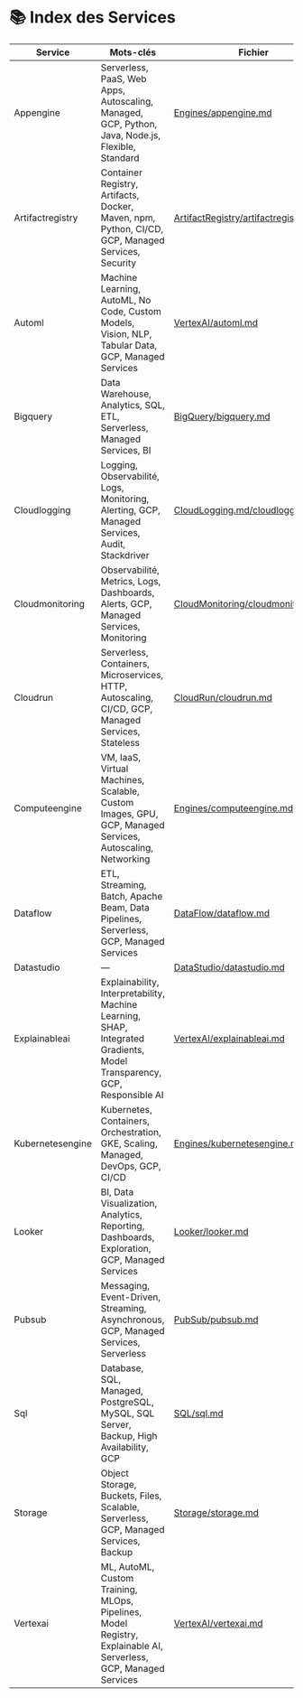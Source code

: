 # 📚 Index des Services

| Service       | Mots-clés                          | Fichier |
|---------------|-----------------------------------|---------|
| Appengine     | Serverless, PaaS, Web Apps, Autoscaling, Managed, GCP, Python, Java, Node.js, Flexible, Standard | [Engines/appengine.md](Engines/appengine.md) |
| Artifactregistry | Container Registry, Artifacts, Docker, Maven, npm, Python, CI/CD, GCP, Managed Services, Security | [ArtifactRegistry/artifactregistry.md](ArtifactRegistry/artifactregistry.md) |
| Automl        | Machine Learning, AutoML, No Code, Custom Models, Vision, NLP, Tabular Data, GCP, Managed Services | [VertexAI/automl.md](VertexAI/automl.md) |
| Bigquery      | Data Warehouse, Analytics, SQL, ETL, Serverless, Managed Services, BI | [BigQuery/bigquery.md](BigQuery/bigquery.md) |
| Cloudlogging  | Logging, Observabilité, Logs, Monitoring, Alerting, GCP, Managed Services, Audit, Stackdriver | [CloudLogging.md/cloudlogging.md](CloudLogging.md/cloudlogging.md) |
| Cloudmonitoring | Observabilité, Metrics, Logs, Dashboards, Alerts, GCP, Managed Services, Monitoring | [CloudMonitoring/cloudmonitoring.md](CloudMonitoring/cloudmonitoring.md) |
| Cloudrun      | Serverless, Containers, Microservices, HTTP, Autoscaling, CI/CD, GCP, Managed Services, Stateless | [CloudRun/cloudrun.md](CloudRun/cloudrun.md) |
| Computeengine | VM, IaaS, Virtual Machines, Scalable, Custom Images, GPU, GCP, Managed Services, Autoscaling, Networking | [Engines/computeengine.md](Engines/computeengine.md) |
| Dataflow      | ETL, Streaming, Batch, Apache Beam, Data Pipelines, Serverless, GCP, Managed Services | [DataFlow/dataflow.md](DataFlow/dataflow.md) |
| Datastudio    | —                                   | [DataStudio/datastudio.md](DataStudio/datastudio.md) |
| Explainableai | Explainability, Interpretability, Machine Learning, SHAP, Integrated Gradients, Model Transparency, GCP, Responsible AI | [VertexAI/explainableai.md](VertexAI/explainableai.md) |
| Kubernetesengine | Kubernetes, Containers, Orchestration, GKE, Scaling, Managed, DevOps, GCP, CI/CD | [Engines/kubernetesengine.md](Engines/kubernetesengine.md) |
| Looker        | BI, Data Visualization, Analytics, Reporting, Dashboards, Exploration, GCP, Managed Services | [Looker/looker.md](Looker/looker.md) |
| Pubsub        | Messaging, Event-Driven, Streaming, Asynchronous, GCP, Managed Services, Serverless | [PubSub/pubsub.md](PubSub/pubsub.md) |
| Sql           | Database, SQL, Managed, PostgreSQL, MySQL, SQL Server, Backup, High Availability, GCP | [SQL/sql.md](SQL/sql.md) |
| Storage       | Object Storage, Buckets, Files, Scalable, Serverless, GCP, Managed Services, Backup | [Storage/storage.md](Storage/storage.md) |
| Vertexai      | ML, AutoML, Custom Training, MLOps, Pipelines, Model Registry, Explainable AI, Serverless, GCP, Managed Services | [VertexAI/vertexai.md](VertexAI/vertexai.md) |
